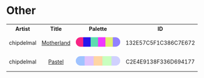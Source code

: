 
<!DOCTYPE html>
<html><body>
<h1>Other</h1>
<table style="width:100%">
<tr><th style="text-align: center; vertical-align: middle;">Artist</th><th style="text-align: center; vertical-align: middle;">Title</th><th style="text-align: center; vertical-align: middle;">Palette</th><th style="text-align: center; vertical-align: middle;">ID</th></tr>
<tr><td style="text-align: center; vertical-align: middle;"><p style="font-size:14px">chipdelmal</p></td> <td style="text-align: center; vertical-align: middle;"><a href=https://chipdelmal.github.io/ style="font-size:14px">Motherland</a></td> <td style="text-align: center; vertical-align: middle;"><img style="border-radius: 14px;" src="../media/swatches/132E57C5F1C386C7E672.png" height="25"></td> <td style="text-align: center; vertical-align: middle;"><p style="font-size:14px">132E57C5F1C386C7E672</p></td></tr>
<tr><td style="text-align: center; vertical-align: middle;"><p style="font-size:14px">chipdelmal</p></td> <td style="text-align: center; vertical-align: middle;"><a href=https://chipdelmal.github.io/ style="font-size:14px">Pastel</a></td> <td style="text-align: center; vertical-align: middle;"><img style="border-radius: 14px;" src="../media/swatches/C2E4E9138F336D694177.png" height="25"></td> <td style="text-align: center; vertical-align: middle;"><p style="font-size:14px">C2E4E9138F336D694177</p></td></tr>
</table>
</body></html>
